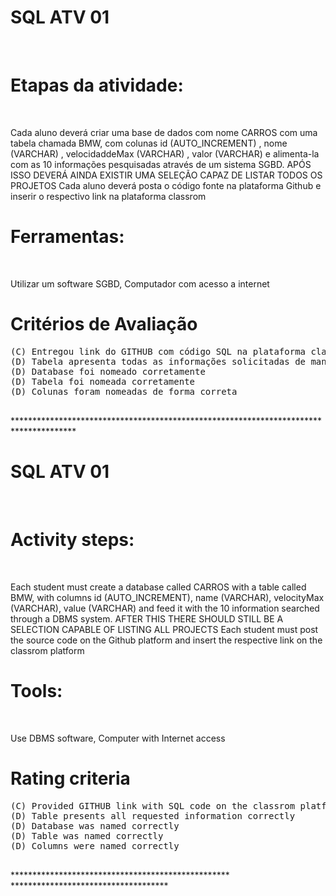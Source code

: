 # SQL ATV 01
<br>

<H1>
  Etapas da atividade:
  
</H1>
<br>

<p>
 Cada aluno deverá criar uma base de dados com nome CARROS com uma tabela chamada BMW, com colunas id (AUTO_INCREMENT) , nome (VARCHAR) , velocidaddeMax (VARCHAR) , valor (VARCHAR) e alimenta-la com as 10 informações pesquisadas através de um sistema SGBD.
  APÓS ISSO DEVERÁ AINDA EXISTIR UMA SELEÇÃO CAPAZ DE LISTAR TODOS OS PROJETOS
Cada aluno deverá posta o código fonte na plataforma Github e inserir o respectivo link na plataforma classrom 
  
</p>

  
<h1>
Ferramentas:  
</h1>
<br>
<p>
Utilizar um software SGBD,
Computador com acesso a internet
</p>

<h1>
Critérios de Avaliação   
</h1>

<pre>
(C) Entregou link do GITHUB com código SQL na plataforma classrom
(D) Tabela apresenta todas as informações solicitadas de maneira correta
(D) Database foi nomeado corretamente
(D) Tabela foi nomeada corretamente
(D) Colunas foram nomeadas de forma correta

</pre>

<p>
  **************************************************************************************
</p>

<h1>
 SQL ATV 01  
</h1>
<br>

<H1>
  Activity steps:
  
</H1>
<br>

<p>
Each student must create a database called CARROS with a table called BMW, with columns id (AUTO_INCREMENT), name (VARCHAR), velocityMax (VARCHAR), value (VARCHAR) and feed it with the 10 information searched through a DBMS system.
  AFTER THIS THERE SHOULD STILL BE A SELECTION CAPABLE OF LISTING ALL PROJECTS
Each student must post the source code on the Github platform and insert the respective link on the classrom platform
  
</p>

  
<h1>
Tools:
</h1>
<br>
<p>
Use DBMS software,
Computer with Internet access
</p>

<h1>
Rating criteria
</h1>

<pre>
(C) Provided GITHUB link with SQL code on the classrom platform
(D) Table presents all requested information correctly
(D) Database was named correctly
(D) Table was named correctly
(D) Columns were named correctly

</pre>

<p>
  ************************************************** ************************************
</p>
